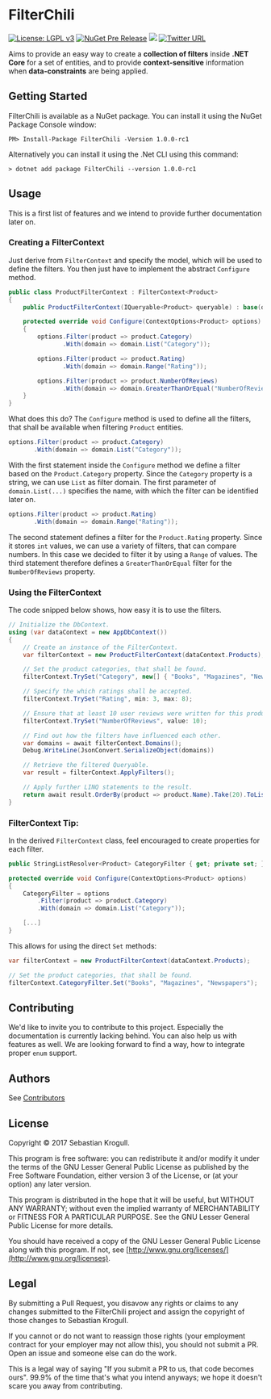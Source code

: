 ﻿# FilterChili
[![License: LGPL v3](https://img.shields.io/badge/License-LGPL%20v3-blue.svg)](https://www.gnu.org/licenses/lgpl-3.0)
[![NuGet Pre Release](https://img.shields.io/nuget/vpre/FilterChili.svg)](https://www.nuget.org/packages/FilterChili)
[<img src="https://gravityctrl.visualstudio.com/_apis/public/build/definitions/9e2dfce5-384e-48bb-94c8-08a393f23f51/2/badge"/>](https://gravityctrl.visualstudio.com/FilterChili/_build/index?definitionId=2)
[![Twitter URL](https://img.shields.io/twitter/url/http/shields.io.svg?style=social)](https://twitter.com/FilterChili)

Aims to provide an easy way to create a **collection of filters** inside **.NET Core** for a set of entities, and to provide **context-sensitive** information when **data-constraints** are being applied.

## Getting Started

FilterChili is available as a NuGet package. You can install it using the NuGet Package Console window:

```
PM> Install-Package FilterChili -Version 1.0.0-rc1
```

Alternatively you can install it using the .Net CLI using this command:

```
> dotnet add package FilterChili --version 1.0.0-rc1
```

## Usage

This is a first list of features and we intend to provide further documentation later on.

### Creating a FilterContext

Just derive from `FilterContext` and specify the model, which will be used to define the filters. You then just have to implement the abstract `Configure` method.

```csharp
public class ProductFilterContext : FilterContext<Product>
{
    public ProductFilterContext(IQueryable<Product> queryable) : base(queryable) {}

    protected override void Configure(ContextOptions<Product> options)
    {
        options.Filter(product => product.Category)
               .With(domain => domain.List("Category"));

        options.Filter(product => product.Rating)
               .With(domain => domain.Range("Rating"));

        options.Filter(product => product.NumberOfReviews)
               .With(domain => domain.GreaterThanOrEqual("NumberOfReviews"));
    }
}
```

What does this do? The `Configure` method is used to define all the filters, that shall be available when filtering `Product` entities.

```csharp
options.Filter(product => product.Category)
       .With(domain => domain.List("Category"));
```

With the first statement inside the `Configure` method we define a filter based on the `Product.Category` property. Since the `Category` property is a string, we can use `List` as filter domain. The first parameter of `domain.List(...)` specifies the name, with which the filter can be identified later on.

```csharp
options.Filter(product => product.Rating)
       .With(domain => domain.Range("Rating"));
```

The second statement defines a filter for the `Product.Rating` property. Since it stores `int` values, we can use a variety of filters, that can compare numbers. In this case we decided to filter it by using a `Range` of values. The third statement therefore defines a `GreaterThanOrEqual` filter for the `NumberOfReviews` property.


### Using the FilterContext

The code snipped below shows, how easy it is to use the filters.

```csharp
// Initialize the DbContext.
using (var dataContext = new AppDbContext())
{
    // Create an instance of the FilterContext.
    var filterContext = new ProductFilterContext(dataContext.Products);

    // Set the product categories, that shall be found.
    filterContext.TrySet("Category", new[] { "Books", "Magazines", "Newspapers" });

    // Specify the which ratings shall be accepted.
    filterContext.TrySet("Rating", min: 3, max: 8);

    // Ensure that at least 10 user reviews were written for this product.
    filterContext.TrySet("NumberOfReviews", value: 10);

    // Find out how the filters have influenced each other.
    var domains = await filterContext.Domains();
    Debug.WriteLine(JsonConvert.SerializeObject(domains))

    // Retrieve the filtered Queryable.
    var result = filterContext.ApplyFilters();

    // Apply further LINQ statements to the result.
    return await result.OrderBy(product => product.Name).Take(20).ToListAsync();
}
```

### FilterContext Tip:

In the derived `FilterContext` class, feel encouraged to create properties for each filter.

```csharp
public StringListResolver<Product> CategoryFilter { get; private set; }

protected override void Configure(ContextOptions<Product> options)
{
    CategoryFilter = options
        .Filter(product => product.Category)
        .With(domain => domain.List("Category"));

    [...]
}
```

This allows for using the direct `Set` methods:

```csharp
var filterContext = new ProductFilterContext(dataContext.Products);

// Set the product categories, that shall be found.
filterContext.CategoryFilter.Set("Books", "Magazines", "Newspapers");
```

## Contributing

We'd like to invite you to contribute to this project. Especially the documentation is currently lacking behind.
You can also help us with features as well. We are looking forward to find a way, how to integrate proper `enum` support.

## Authors

See [Contributors](https://github.com/gravityctrl/FilterChili/contributors)

## License

Copyright © 2017 Sebastian Krogull.

This program is free software: you can redistribute it and/or modify
it under the terms of the GNU Lesser General Public License as published by
the Free Software Foundation, either version 3 of the License, or
(at your option) any later version.

This program is distributed in the hope that it will be useful,
but WITHOUT ANY WARRANTY; without even the implied warranty of
MERCHANTABILITY or FITNESS FOR A PARTICULAR PURPOSE. See the
GNU Lesser General Public License for more details.

You should have received a copy of the GNU Lesser General Public License
along with this program.  If not, see [http://www.gnu.org/licenses/](http://www.gnu.org/licenses).

Legal
------

By submitting a Pull Request, you disavow any rights or claims to any changes submitted to the FilterChili project and assign the copyright of those changes to Sebastian Krogull.

If you cannot or do not want to reassign those rights (your employment contract for your employer may not allow this), you should not submit a PR. Open an issue and someone else can do the work.

This is a legal way of saying "If you submit a PR to us, that code becomes ours". 99.9% of the time that's what you intend anyways; we hope it doesn't scare you away from contributing.
